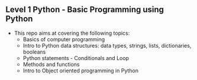 ## Level 1 Python - Basic Programming using Python

* This repo aims at covering the following topics:
  * Basics of computer programming 
  * Intro to Python data structures: data types, strings, lists, dictionaries, booleans
  * Python statements - Conditionals and Loop
  * Methods and functions
  * Intro to Object oriented programming in Python
